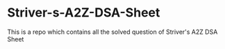 # Striver-s-A2Z-DSA-Sheet
This is a repo which contains all the solved question of Striver's A2Z DSA Sheet
